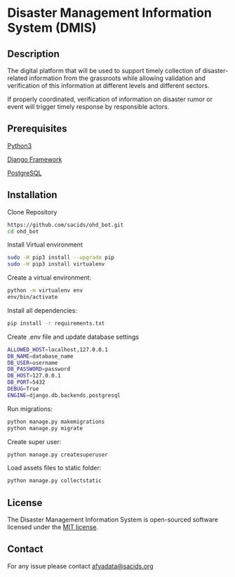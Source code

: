 # Disaster Management Information System (DMIS)

## Description
The digital platform that will be used to support timely collection of disaster-related information from the grassroots while allowing validation and verification of this information at different levels and different sectors. 

If properly coordinated, verification of information on disaster rumor or event will trigger timely response by responsible actors. 


## Prerequisites
[Python3](https://www.python.org/)

[Django Framework](https://www.djangoproject.com/)

[PostgreSQL](https://www.postgresql.org/)


## Installation
Clone Repository

```bash
https://github.com/sacids/ohd_bot.git
cd ohd_bot
```

Install Virtual environment
```bash
sudo -H pip3 install --upgrade pip
sudo -H pip3 install virtualenv
```

Create a virtual environment:
```bash
python -m virtualenv env
env/bin/activate
```

Install all dependencies:
```bash
pip install -r requirements.txt
```

Create .env file and update database settings
```bash
ALLOWED_HOST=localhost,127.0.0.1
DB_NAME=database_name
DB_USER=username
DB_PASSWORD=password
DB_HOST=127.0.0.1
DB_PORT=5432
DEBUG=True
ENGINE=django.db.backends.postgresql
```

Run migrations:
```bash
python manage.py makemigrations
python manage.py migrate
```

Create super user:
```bash
python manage.py createsuperuser
```

Load assets files to static folder:
```bash
python manage.py collectstatic
```


## License
The Disaster Management Information System is open-sourced software licensed under the 
[MIT license](https://opensource.org/license/mit/).


## Contact
For any issue please contact afyadata@sacids.org
